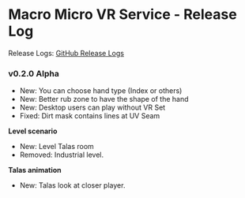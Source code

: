 # Macro Micro VR Service - Release Log
Release Logs: [GitHub Release Logs](https://github.com/xavier150/MMVS/wiki/Release-logs)

###  v0.2.0 Alpha

- New: You can choose hand type (Index or others)
- New: Better rub zone to have the shape of the hand
- New: Desktop users can play without VR Set
- Fixed: Dirt mask contains lines at UV Seam


**Level scenario**
- New: Level Talas room
- Removed: Industrial level.


**Talas animation**
- New: Talas look at closer player.
